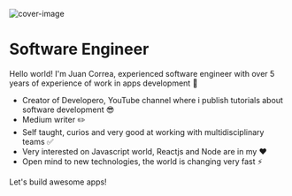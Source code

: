![cover-image](https://media-exp1.licdn.com/dms/image/C4E16AQG7wJk8XJ8Gew/profile-displaybackgroundimage-shrink_350_1400/0?e=1603324800&v=beta&t=bq0JWJrUV7DhRHllE83VFiHWLLiPbeJpxKec9i1kdeQ)

# Software Engineer

Hello world! I'm Juan Correa, experienced software engineer with over 5 years of experience of work in apps development :full_moon_with_face:

- Creator of Developero, YouTube channel where i publish tutorials about software development :sunglasses:
- Medium writer :pencil2:
- Self taught, curios and very good at working with multidisciplinary teams :white_check_mark:
- Very interested on Javascript world, Reactjs and Node are in my :heart:
- Open mind to new technologies, the world is changing very fast :zap:

Let's build awesome apps!

